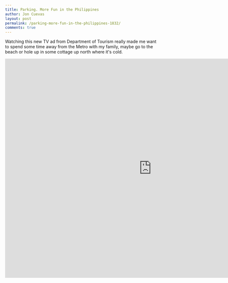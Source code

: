 ```yaml
---
title: Parking. More Fun in the Philippines
author: Jon Cuevas
layout: post
permalink: /parking-more-fun-in-the-philippines-1832/
comments: true
---
```

Watching this new TV ad from Department of Tourism really made me want to spend some time away from the Metro with my family, maybe go to the beach or hole up in some cottage up north where it's cold.

<div class="flex-video">
  <iframe width="960" height="720" src="http://www.youtube.com/embed/5YgQJBajMdg?wmode=transparent&amp;autohide=1&amp;egm=0&amp;hd=1&amp;iv_load_policy=3&amp;modestbranding=1&amp;rel=0&amp;showinfo=0&amp;showsearch=0&amp;theme=light" frameborder="0" allowfullscreen></iframe>
</div>		